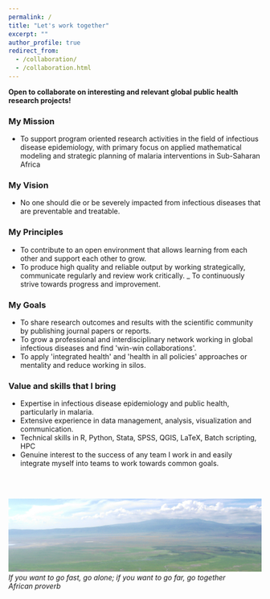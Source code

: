```yaml
---
permalink: /
title: "Let's work together"
excerpt: ""
author_profile: true
redirect_from: 
  - /collaboration/
  - /collaboration.html
---
```



__Open to collaborate on interesting and relevant global public health research projects!__
<br/>


### My Mission
- To support program oriented research activities in the field of infectious disease epidemiology, with primary focus on applied mathematical 
modeling and strategic planning of malaria interventions in Sub-Saharan Africa

### My Vision
- No one should die or be severely impacted from infectious diseases that are preventable and treatable.

### My Principles 
- To contribute to an open environment that allows learning from each other and support each other to grow.
- To produce high quality and reliable output by working strategically, communicate regularly and review work critically.
_ To continuously strive towards progress and improvement.


### My Goals
- To share research outcomes and results with the scientific community by publishing journal papers or reports.
- To grow a professional and interdisciplinary network working in global infectious diseases and find 'win-win collaborations'. 
- To apply 'integrated health' and 'health in all policies' approaches or mentality and reduce working in silos.


### Value and skills that I bring
- Expertise in infectious disease epidemiology and public health, particularly in malaria.
- Extensive experience in data management, analysis, visualization and communication.
- Technical skills in R, Python, Stata, SPSS, QGIS, LaTeX, Batch scripting, HPC 
- Genuine interest to the success of any team I work in and easily integrate myself into teams to work towards common goals.
 

<br/><br/>


<img src='/images/landscape_TZA1.jpg'>
<i>If you want to go fast, go alone; if you want to go far, go together</i><br>
<i>African proverb</i>